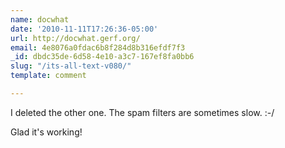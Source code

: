 ```yaml
---
name: docwhat
date: '2010-11-11T17:26:36-05:00'
url: http://docwhat.gerf.org/
email: 4e8076a0fdac6b8f284d8b316efdf7f3
_id: dbdc35de-6d58-4e10-a3c7-167ef8fa0bb6
slug: "/its-all-text-v080/"
template: comment

---
```


I deleted the other one.  The spam filters are sometimes slow. :-/

Glad it's working!
